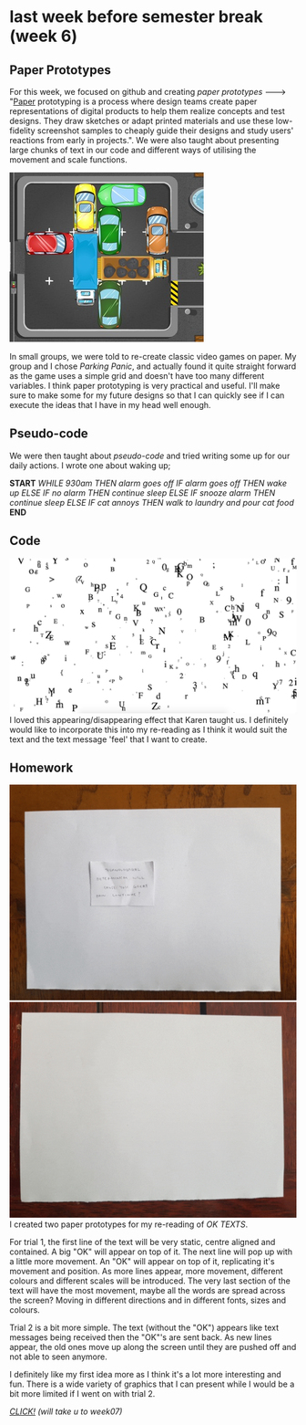 # last week before semester break (week 6)

## Paper Prototypes

For this week, we focused on github and creating *paper prototypes* ---> "[Paper](https://www.interaction-design.org/literature/topics/paper-prototyping) prototyping is a process where design teams create paper representations of digital products to help them realize concepts and test designs. They draw sketches or adapt printed materials and use these low-fidelity screenshot samples to cheaply guide their designs and study users' reactions from early in projects.". We were also taught about presenting large chunks of text in our code and different ways of utilising the movement and scale functions. 


![](parkingPanic.jpg)

In small groups, we were told to re-create classic video games on paper. My group and I chose *Parking Panic*, and actually found it quite straight forward as the game uses a simple grid and doesn't have too many different variables. I think paper prototyping is very practical and useful. I'll make sure to make some for my future designs so that I can quickly see if I can execute the ideas that I have in my head well enough. 

## Pseudo-code

We were then taught about *pseudo-code* and tried writing some up for our daily actions. I wrote one about waking up; 

  **START** 
  *WHILE 930am THEN alarm goes off* 
  *IF alarm goes off THEN wake up* 
  *ELSE IF no alarm THEN continue sleep* 
  *ELSE IF snooze alarm THEN continue sleep*
  *ELSE IF cat annoys THEN walk to laundry and pour cat food* 
  **END**

## Code

![](disappearingLetters.jpg)
I loved this appearing/disappearing effect that Karen taught us. I definitely would like to incorporate this into my re-reading as I think it would suit the text and the text message 'feel' that I want to create.

## Homework

![Trial 1](trial1.gif)
![Trial 2](trial2.gif)
I created two paper prototypes for my re-reading of *OK TEXTS*. 

For trial 1, the first line of the text will be very static, centre aligned and contained. A big "OK" will appear on top of it. The next line will pop up with a little more movement. An "OK" will appear on top of it, replicating it's movement and position. As more lines appear, more movement, different colours and different scales will be introduced. The very last section of the text will have the most movement, maybe all the words are spread across the screen? Moving in different directions and in different fonts, sizes and colours. 

Trial 2 is a bit more simple. The text (without the "OK") appears like text messages being received then the "OK"'s are sent back. As new lines appear, the old ones move up along the screen until they are pushed off and not able to seen anymore.

I definitely like my first idea more as I think it's a lot more interesting and fun. There is a wide variety of graphics that I can present while I would be a bit more limited if I went on with trial 2. 

*[CLICK!](https://robymanlongat.github.io/c0dewords/week07) (will take u to week07)*
